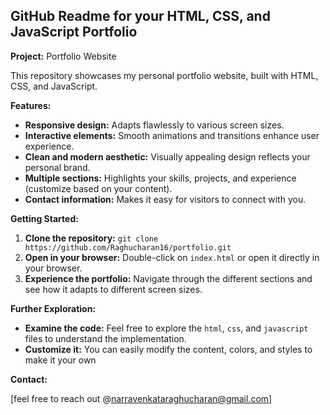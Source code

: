 ## GitHub Readme for your HTML, CSS, and JavaScript Portfolio

**Project:** Portfolio Website

This repository showcases my personal portfolio website, built with HTML, CSS, and JavaScript.

**Features:**

* **Responsive design:** Adapts flawlessly to various screen sizes.
* **Interactive elements:** Smooth animations and transitions enhance user experience.
* **Clean and modern aesthetic:** Visually appealing design reflects your personal brand.
* **Multiple sections:** Highlights your skills, projects, and experience (customize based on your content).
* **Contact information:** Makes it easy for visitors to connect with you.

**Getting Started:**

1. **Clone the repository:** `git clone https://github.com/Raghucharan16/portfolio.git`
2. **Open in your browser:** Double-click on `index.html` or open it directly in your browser.
3. **Experience the portfolio:** Navigate through the different sections and see how it adapts to different screen sizes.

**Further Exploration:**

* **Examine the code:** Feel free to explore the `html`, `css`, and `javascript` files to understand the implementation.
* **Customize it:** You can easily modify the content, colors, and styles to make it your own

**Contact:**

[feel free to reach out @narravenkataraghucharan@gmail.com]

